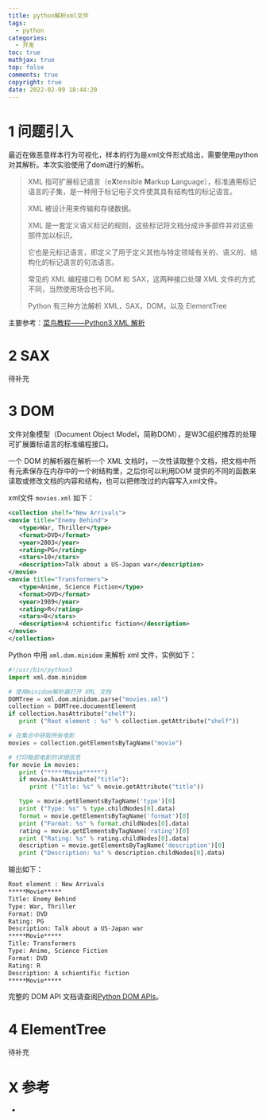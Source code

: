 ```yaml
---
title: python解析xml文件
tags:
  - python
categories:
  - 开发
toc: true
mathjax: true
top: false
comments: true
copyright: true
date: 2022-02-09 18:44:20
---
```


# 1 问题引入

最近在做恶意样本行为可视化，样本的行为是xml文件形式给出，需要使用python对其解析。本次实验使用了dom进行的解析。

> XML 指可扩展标记语言（e**X**tensible **M**arkup **L**anguage），标准通用标记语言的子集，是一种用于标记电子文件使其具有结构性的标记语言。
>
> XML 被设计用来传输和存储数据。
>
> XML 是一套定义语义标记的规则，这些标记将文档分成许多部件并对这些部件加以标识。
>
> 它也是元标记语言，即定义了用于定义其他与特定领域有关的、语义的、结构化的标记语言的句法语言。
>
> 常见的 XML 编程接口有 DOM 和 SAX，这两种接口处理 XML 文件的方式不同，当然使用场合也不同。
>
> Python 有三种方法解析 XML，SAX，DOM，以及 ElementTree

主要参考：[菜鸟教程——Python3 XML 解析](https://www.runoob.com/python3/python3-xml-processing.html)

# 2 SAX

待补充

# 3 DOM

文件对象模型（Document Object Model，简称DOM），是W3C组织推荐的处理可扩展置标语言的标准编程接口。

一个 DOM 的解析器在解析一个 XML 文档时，一次性读取整个文档，把文档中所有元素保存在内存中的一个树结构里，之后你可以利用DOM 提供的不同的函数来读取或修改文档的内容和结构，也可以把修改过的内容写入xml文件。

xml文件 `movies.xml` 如下：

```xml
<collection shelf="New Arrivals">
<movie title="Enemy Behind">
   <type>War, Thriller</type>
   <format>DVD</format>
   <year>2003</year>
   <rating>PG</rating>
   <stars>10</stars>
   <description>Talk about a US-Japan war</description>
</movie>
<movie title="Transformers">
   <type>Anime, Science Fiction</type>
   <format>DVD</format>
   <year>1989</year>
   <rating>R</rating>
   <stars>8</stars>
   <description>A schientific fiction</description>
</movie>
</collection>
```

Python 中用 `xml.dom.minidom` 来解析 xml 文件，实例如下：

```python
#!/usr/bin/python3
import xml.dom.minidom

# 使用minidom解析器打开 XML 文档
DOMTree = xml.dom.minidom.parse("movies.xml")
collection = DOMTree.documentElement
if collection.hasAttribute("shelf"):
   print ("Root element : %s" % collection.getAttribute("shelf"))

# 在集合中获取所有电影
movies = collection.getElementsByTagName("movie")

# 打印每部电影的详细信息
for movie in movies:
   print ("*****Movie*****")
   if movie.hasAttribute("title"):
      print ("Title: %s" % movie.getAttribute("title"))

   type = movie.getElementsByTagName('type')[0]
   print ("Type: %s" % type.childNodes[0].data)
   format = movie.getElementsByTagName('format')[0]
   print ("Format: %s" % format.childNodes[0].data)
   rating = movie.getElementsByTagName('rating')[0]
   print ("Rating: %s" % rating.childNodes[0].data)
   description = movie.getElementsByTagName('description')[0]
   print ("Description: %s" % description.childNodes[0].data)
```

输出如下：

```sh
Root element : New Arrivals
*****Movie*****
Title: Enemy Behind
Type: War, Thriller
Format: DVD
Rating: PG
Description: Talk about a US-Japan war
*****Movie*****
Title: Transformers
Type: Anime, Science Fiction
Format: DVD
Rating: R
Description: A schientific fiction
*****Movie*****
```

完整的 DOM API 文档请查阅[Python DOM APIs](http://docs.python.org/library/xml.dom.html)。

# 4 ElementTree

待补充

# X 参考

* 

